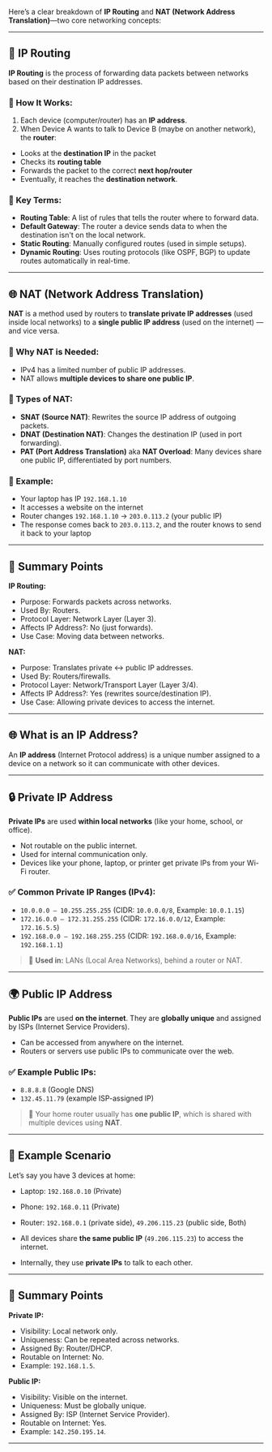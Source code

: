 Here’s a clear breakdown of **IP Routing** and **NAT (Network Address Translation)**—two core networking concepts:

---

## 📡 IP Routing

**IP Routing** is the process of forwarding data packets between networks based on their destination IP addresses.

### 🔧 How It Works:

1. Each device (computer/router) has an **IP address**.
2. When Device A wants to talk to Device B (maybe on another network), the **router**:

- Looks at the **destination IP** in the packet
- Checks its **routing table**
- Forwards the packet to the correct **next hop/router**
- Eventually, it reaches the **destination network**.

### 📘 Key Terms:

- **Routing Table**: A list of rules that tells the router where to forward data.
- **Default Gateway**: The router a device sends data to when the destination isn't on the local network.
- **Static Routing**: Manually configured routes (used in simple setups).
- **Dynamic Routing**: Uses routing protocols (like OSPF, BGP) to update routes automatically in real-time.

---

## 🌐 NAT (Network Address Translation)

**NAT** is a method used by routers to **translate private IP addresses** (used inside local networks) to a **single public IP address** (used on the internet) — and vice versa.

### 🔧 Why NAT is Needed:

- IPv4 has a limited number of public IP addresses.
- NAT allows **multiple devices to share one public IP**.

### 📘 Types of NAT:

- **SNAT (Source NAT)**: Rewrites the source IP address of outgoing packets.
- **DNAT (Destination NAT)**: Changes the destination IP (used in port forwarding).
- **PAT (Port Address Translation)** aka **NAT Overload**: Many devices share one public IP, differentiated by port numbers.

### 🔁 Example:

- Your laptop has IP `192.168.1.10`
- It accesses a website on the internet
- Router changes `192.168.1.10` → `203.0.113.2` (your public IP)
- The response comes back to `203.0.113.2`, and the router knows to send it back to your laptop

---

## 🧩 Summary Points

**IP Routing:**

- Purpose: Forwards packets across networks.
- Used By: Routers.
- Protocol Layer: Network Layer (Layer 3).
- Affects IP Address?: No (just forwards).
- Use Case: Moving data between networks.

**NAT:**

- Purpose: Translates private ↔ public IP addresses.
- Used By: Routers/firewalls.
- Protocol Layer: Network/Transport Layer (Layer 3/4).
- Affects IP Address?: Yes (rewrites source/destination IP).
- Use Case: Allowing private devices to access the internet.

---

## 🌐 What is an IP Address?

An **IP address** (Internet Protocol address) is a unique number assigned to a device on a network so it can communicate with other devices.

---

## 🔒 Private IP Address

**Private IPs** are used **within local networks** (like your home, school, or office).

- Not routable on the public internet.
- Used for internal communication only.
- Devices like your phone, laptop, or printer get private IPs from your Wi-Fi router.

### ✅ Common Private IP Ranges (IPv4):

- `10.0.0.0 – 10.255.255.255` (CIDR: `10.0.0.0/8`, Example: `10.0.1.15`)
- `172.16.0.0 – 172.31.255.255` (CIDR: `172.16.0.0/12`, Example: `172.16.5.5`)
- `192.168.0.0 – 192.168.255.255` (CIDR: `192.168.0.0/16`, Example: `192.168.1.1`)

> 🧠 **Used in:** LANs (Local Area Networks), behind a router or NAT.

---

## 🌍 Public IP Address

**Public IPs** are used **on the internet**. They are **globally unique** and assigned by ISPs (Internet Service Providers).

- Can be accessed from anywhere on the internet.
- Routers or servers use public IPs to communicate over the web.

### ✅ Example Public IPs:

- `8.8.8.8` (Google DNS)
- `132.45.11.79` (example ISP-assigned IP)

> 🧠 Your home router usually has **one public IP**, which is shared with multiple devices using **NAT**.

---

## 🔁 Example Scenario

Let’s say you have 3 devices at home:

- Laptop: `192.168.0.10` (Private)
- Phone: `192.168.0.11` (Private)
- Router: `192.168.0.1` (private side), `49.206.115.23` (public side, Both)

- All devices share **the same public IP** (`49.206.115.23`) to access the internet.
- Internally, they use **private IPs** to talk to each other.

---

## 🧩 Summary Points

**Private IP:**

- Visibility: Local network only.
- Uniqueness: Can be repeated across networks.
- Assigned By: Router/DHCP.
- Routable on Internet: No.
- Example: `192.168.1.5`.

**Public IP:**

- Visibility: Visible on the internet.
- Uniqueness: Must be globally unique.
- Assigned By: ISP (Internet Service Provider).
- Routable on Internet: Yes.
- Example: `142.250.195.14`.

---
